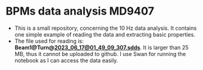 # BPMs data analysis MD9407

- This is a small repository, concerning the 10 Hz data analysis. It contains one simple example of reading the data and extracting basic properties.
- The file used for reading is: **Beam1@Turn@2023_06_17@01_49_09_307.sdds**. It is larger than 25 MB, thus it cannot be uploaded to github. I use Swan for running the notebook as I can access the data easily.

